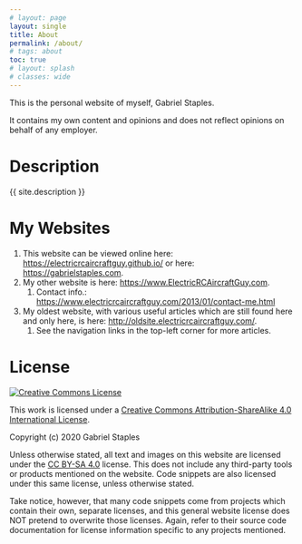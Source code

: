 ```yaml
---
# layout: page
layout: single
title: About
permalink: /about/
# tags: about
toc: true
# layout: splash
# classes: wide
---
```


This is the personal website of myself, Gabriel Staples.

It contains my own content and opinions and does not reflect opinions on behalf of any employer.


# Description

{{ site.description }}


# My Websites

1. This website can be viewed online here: <https://electricrcaircraftguy.github.io/> or here: <https://gabrielstaples.com>.
1. My other website is here: <https://www.ElectricRCAircraftGuy.com>.
    1. Contact info.: <https://www.electricrcaircraftguy.com/2013/01/contact-me.html>
1. My oldest website, with various useful articles which are still found here and only here, is here: <http://oldsite.electricrcaircraftguy.com/>.
    1. See the navigation links in the top-left corner for more articles.


# License

<!-- license HTML code below copied from here: https://creativecommons.org/choose/?lang=en -->
<!-- TODO: go back to the link above to add attribution metadata to the HTML below, once I have a custom website domain! -->
<a rel="license" href="http://creativecommons.org/licenses/by-sa/4.0/"><img alt="Creative Commons License" style="border-width:0" src="https://i.creativecommons.org/l/by-sa/4.0/88x31.png" /></a><br />

This work is licensed under a <a rel="license" href="http://creativecommons.org/licenses/by-sa/4.0/">Creative Commons Attribution-ShareAlike 4.0 International License</a>.

Copyright (c) 2020 Gabriel Staples

Unless otherwise stated, all text and images on this website are licensed under the [CC BY-SA 4.0](https://creativecommons.org/licenses/by-sa/4.0/) license. This does not include any third-party tools or products mentioned on the website. Code snippets are also licensed under this same license, unless otherwise stated.

Take notice, however, that many code snippets come from projects which contain their own, separate licenses, and this general website license does NOT pretend to overwrite those licenses. Again, refer to their source code documentation for license information specific to any projects mentioned.

